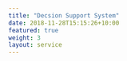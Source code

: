 ```yaml
---
title: "Decsion Support System"
date: 2018-11-28T15:15:26+10:00
featured: true
weight: 3
layout: service
---
```


